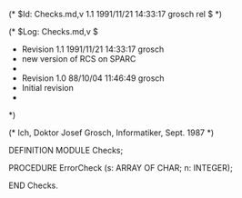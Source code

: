 (* $Id: Checks.md,v 1.1 1991/11/21 14:33:17 grosch rel $ *)

(* $Log: Checks.md,v $
 * Revision 1.1  1991/11/21  14:33:17  grosch
 * new version of RCS on SPARC
 *
 * Revision 1.0  88/10/04  11:46:49  grosch
 * Initial revision
 * 
 *)

(* Ich, Doktor Josef Grosch, Informatiker, Sept. 1987 *)

DEFINITION MODULE Checks;

PROCEDURE ErrorCheck (s: ARRAY OF CHAR; n: INTEGER);

END Checks.
